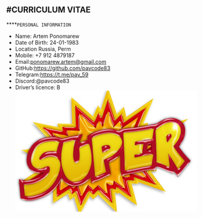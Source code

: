 #CURRICULUM VITAE
---
****`PERSONAL INFORMATION`  
* Name:	Artem Ponomarew
* Date of Birth:	24-01-1983
* Location	Russia, Perm
* Mobile:	+7 912 4879187
* Email:ponomarew.artem@gmail.com
* GitHub:https://github.com/pavcode83
* Telegram:https://t.me/pav_59
* Discord:@pavcode83
* Driver’s licence:	B
![](/Super-8-K.jpg) 
